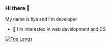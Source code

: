 ### Hi there 👋 
My name is Ilya and I'm developer

- 👀 I’m interested in web development and CS

[![Top Langs](https://github-readme-stats.vercel.app/api/top-langs/?username=pelicanch1k&hide=html&layout=compact)](https://github.com/pelicanch1k)

<!---
pelicanch1k/pelicanch1k is a ✨ special ✨ repository because its `README.md` (this file) appears on your GitHub profile.
You can click the Preview link to take a look at your changes.
--->
